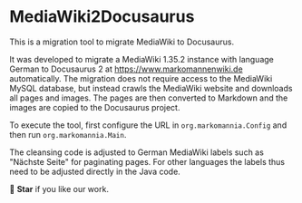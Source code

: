MediaWiki2Docusaurus
====================

This is a migration tool to migrate MediaWiki to Docusaurus. 

It was developed to migrate a MediaWiki 1.35.2 instance with language German to Docusaurus 2 at https://www.markomannenwiki.de automatically. The migration does not require access to the MediaWiki MySQL database, but instead crawls the MediaWiki website and downloads all pages and images. The pages are then converted to Markdown and the images are copied to the Docusaurus project.

To execute the tool, first configure the URL in `org.markomannia.Config` and then run `org.markomannia.Main`. 

The cleansing code is adjusted to German MediaWiki labels such as "Nächste Seite" for paginating pages. For other languages the labels thus need to be adjusted directly in the Java code.

💫 **Star** if you like our work.
